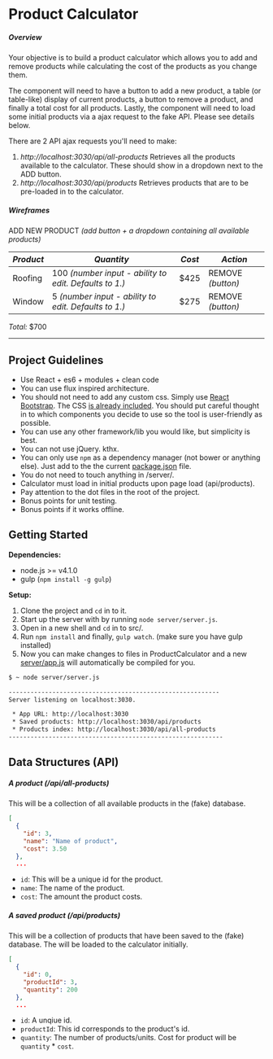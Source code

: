 # Product Calculator

##### Overview

Your objective is to build a product calculator which allows you to add and
remove products while calculating the cost of the products as you change them.

The component will need to have a button to add a new product, a table (or
table-like) display of current products, a button to remove a product, and
finally a total cost for all products. Lastly, the component will need to load
some initial products via a ajax request to the fake API. Please see details
below.

There are 2 API ajax requests you'll need to make:

  1. *http://localhost:3030/api/all-products* Retrieves all the products available to the calculator. These should show in a dropdown next to the ADD button.
  2. *http://localhost:3030/api/products* Retrieves products that are to be pre-loaded in to the calculator.


##### Wireframes

ADD NEW PRODUCT _(add button + a dropdown containing all available products)_

*Product* | *Quantity* | *Cost* | *Action*
--- | --- | --- | ---
Roofing | 100 _(number input - ability to edit. Defaults to 1.)_ | $425 | REMOVE _(button)_
Window | 5 _(number input - ability to edit. Defaults to 1.)_ | $275 | REMOVE _(button)_

*Total:* $700

----------------------------------------------

## Project Guidelines

* Use React + es6 + modules + clean code
* You can use flux inspired architecture.
* You should not need to add any custom css. Simply use [React Bootstrap](http://react-bootstrap.github.io/components.html). The CSS [is already included](server/app.html). You should put careful thought in to which components you decide to use so the tool is user-friendly as possible.
* You can use any other framework/lib you would like, but simplicity is best.
* You can not use jQuery. kthx.
* You can only use `npm` as a dependency manager (not bower or anything else). Just add to the the current [package.json](src/package.json) file.
* You do not need to touch anything in /server/.
* Calculator must load in initial products upon page load (api/products).
* Pay attention to the dot files in the root of the project.
* Bonus points for unit testing.
* Bonus points if it works offline.

## Getting Started

**Dependencies:**

* node.js >= v4.1.0
* gulp (`npm install -g gulp`)

**Setup:**

1. Clone the project and `cd` in to it.
2. Start up the server with by running `node server/server.js`.
3. Open in a new shell and `cd` in to src/.
4. Run `npm install` and finally, `gulp watch`. (make sure you have gulp installed)
5. Now you can make changes to files in ProductCalculator and a new [server/app.js](server/app.js) will automatically be compiled for you.

```bash
$ ~ node server/server.js

----------------------------------------------------------
Server listening on localhost:3030.

 * App URL: http://localhost:3030
 * Saved products: http://localhost:3030/api/products
 * Products index: http://localhost:3030/api/all-products
-----------------------------------------------------------
```

## Data Structures (API)

##### A product (/api/all-products)

This will be a collection of all available products in the (fake) database.

```json
[
  {
    "id": 3,
    "name": "Name of product",
    "cost": 3.50
  },
  ...
```

* `id`: This will be a unique id for the product.
* `name`: The name of the product.
* `cost`: The amount the product costs.

##### A saved product (/api/products)

This will be a collection of products that have been saved to the (fake) database.
The will be loaded to the calculator initially.

```json
[
  {
    "id": 0,
    "productId": 3,
    "quantity": 200
  },
  ...
```

* `id`: A unqiue id.
* `productId`: This id corresponds to the product's id.
* `quantity`: The number of products/units. Cost for product will be `quantity` * `cost`.
